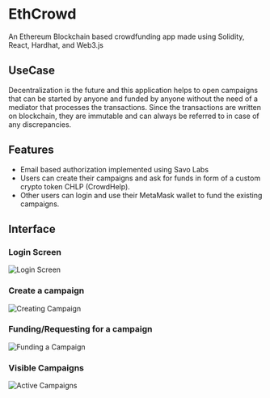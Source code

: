 # EthCrowd

An Ethereum Blockchain based crowdfunding app made using Solidity, React, Hardhat, and Web3.js

## UseCase
Decentralization is the future and this application helps to open campaigns that can be started by anyone and funded by anyone without the need of a mediator that processes the transactions. Since the transactions are written on blockchain, they are immutable and can always be referred to in case of any discrepancies.

## Features

 - Email based authorization implemented using Savo Labs
 - Users can create their campaigns and ask for funds in form of a custom crypto token CHLP (CrowdHelp).
 - Other users can login and use their MetaMask wallet to fund the existing campaigns.

## Interface
### Login Screen
![Login Screen](https://lh3.googleusercontent.com/iX5DnW6OFjd64jfdbJH-XI0fbwyUi3iuO01PA8qBGnWPnVybXMtMgGr1_viM3eqxoiLxfM9i6kaNo6JZLAZYxVRL2LxB7Hr5uuDbSDm_8R24xK-tp9SzrGvvT0nRaolkJbHdlr2FRavYz6s1uIwtjSMbRXXbLuYCYYttfEWc9r-PgvsYB73C0-KqCZ40o6Y9a9fsApLjwe9_XDS4nlpViL2BcmtOsMle16O0CMhG0Zbc18d9Rwqp-B0Y0EtoUMRSZQCn9cTk6mRXNH7kwCMvd0tMaBc0K-BRddwf3q6W6L-USUlfWyOkm8eorLCmVXnFRrNUg6vQzHWD7lCk6Ux2pcVLkhL3_PZXTCQI_ahlaXyz0zT4Wp8m0Y5tR7YBR2Grb-Gdprg9ubZg2wUDN8gPTQhZv0u03mMOKepnmYmc7t7nWrlf-SapKXVKy3LEe_rxq6mj4KPoPDPRvvfFxwFrToC4gPahogv68sij5zqHwxNYQxjeyl1x6bVgchZ8zyGcQBoMEG5vx2BCWdCiR69vRuyL4JwqGXI1XPGVP7QYEZcQQ_W4plPHiSWNB0QanVLFG6p6CDg0yZNnkfyu_digBMbR0G_yWMftINM6NeUSnzWC87B2262FzUU_bV8BnyU-WXKhvJbvrt3lvUKIQX2tbCAhOINLwYSoPzN2WdFBEzpGd31ObyDkc0t7Cw0w_ya6W4oYGT0A-JKXtTj251_Ug3lX=w3840-h1758-no?authuser=0)
### Create a campaign
![Creating Campaign](https://lh3.googleusercontent.com/eMtq5s8Cw30s8q6TX30SbXUsLn8ewklWL1hbiFoFidDjVFGE6w_TMtZloX7AB0VYHpiRePXU2s9Z9_gdNsHM7GckNYxGNFT_iLpAek28uf2Ypq80VMq2CR6w-yRvPsF6Y3Z6LFtqgMyOwUrvbIXafL3Ec3LT1_QApA0hbcx1pB_fvwBXyZb6xPXzhnVVOz6ClvbWaAhCvIwZMp276ly1X9aYSjex0BZxTZs4MXjVBCbjr3VitQ53bgZD1fHoKgYfjSXp3HHE_T3X2B1op5R0h6lzgFsQvMn-6zonyy63Jqbdq6aMk0iOlG_znDAt2n6T-IuqXY9Sn5-4USnBXUe5JxPHrnPK69xHVLOFvytebXBIp02vaZhsS_fXHk1xcWJzrYPtk2Zl_evCLYQnbRuQdZruPrexV5_IzseNGXt8j8lBy2tGwNmRsrKGr8AXW-cjLGwciwXFeVknMUDcA_8eYjo5rTrQ6JyF7lHPdQ7hvXRIAOiSVT18dXznJK-LEd3zGjReKuJ3NsZ5s76jsn2mQKVY4JSAdLE0DpWDl72pXykSa2frT8_--N_R3o9KOXvV8dFb6yh2aZEnMQlmNiVJKKAsMJENuOrGEDpfVIWXg4l13-ndWgvgapOiq5l-Uoh3V7vMRoebBtoGso21a3ivDo1jslxG6EFshQUsgHGMCievyLEc53SnyyWOwHFokh15rQWatR-Zes4GYoX3_7426xFF=w3840-h1769-no?authuser=0)
### Funding/Requesting for a campaign
![Funding a Campaign](https://lh3.googleusercontent.com/LGniHEN8xdCVFKEXZ8H1M05YXqIUIqrxCKn3D7Rd9RnHueOj1j02w5vsmdHxIt3A8IWzcakCwlRf9d2qkt00Jy8_bJCSV80lyn0VasVSnIJjUiRKr3798QBPfX35EuNwOMIOntcb9MHIcLVUTPa8le52cm_Brih60yKeBxnYv07oI6qe2ur9nwj2oiVNzk9xfKdu-wwLZjJ6I84TC0-C3JLvQu6bsaVazPdMVOK0OS6tS1eqDFsQ8upOZV-2ex75uURIMm8kTCrfibTL2H4E7cexcuhYeq8ALTQUKIpcDul61GoXaHTXP3jK12JXER2oBqIXTEcpxA8YS060B0i7OppEWCnnl-o26QN_Rtqnc9RU5f6zUKdG1VejrRjJJz1BT5wPfQC9T6OflZrsWqAZ8UE1DQsbrgUbJXmOtwtzD6j4fqDoM1aNSXHAf2QZpnj4JTLMRtx3uwFGpnNdTVgVU2XBDJQBY4w4SLxA3CStV5A42j9neoMV3m4MMb9Va9tIKQ55rqNUQ_P-Be_Lmncv8-laYQuj1E0O_O6MrjbPj1KiEvrW2edM85j03SbUTfpkqFUQytAVEYREO527EXGWxZFB6bQi0O0H_EOsoW5mZtbHS5dhfe3-vycoQFjvcfphFJ6PkckKB9iVmoLGUx9sw_DgoYgi5HBTxB96BHhiOgPEe5g3weeOtipjsBOaJmUasZc-QzWutJSW8WgfcRyXv5ts=w3840-h1526-no?authuser=0)
### Visible Campaigns
![Active Campaigns](https://lh3.googleusercontent.com/V63cWqZOsTo90HZtcwtOBBPWKHf1Zhtw8gZhAuB9Z_Rn4GWYVxM5xDa0WXla2fGZ_OdDQHXgiIDMfhHRVUWe1vl47BrQMFW_-eV09n8uzGAif2FLDMIR5IW_TeDbs-PQorhpm5MrAMr4aukZBB2mjZLY1QZoqotqC7FRMAUqop4-bGm5Ve3qqVOF8Bp90rmxiTOLuyBkT7BUzXUOX7g3neJjHRjScq3UNUg4eqhSun4MaPJ0yCGzWEEWygD-5SNxXHAbpAYweE6JVkwP6X1Lgk7yH6HFsfpo9034iCfDy9rMHlWkmN3xcdPPayqXFr5FT8ckGvE8dILvc5aQYZA4pQMMl6wkVWFym5w9g8JnJrOuR-qEPJWKWXLPOGlM4AEZGf4Cqz-TiHSt3nGYNMOx2ZKAfiWkupudGAVYZ4mJSknuNF8aAkBDtVLFCMKtUGx7yOcKbeyPkz24s30orrjzSRAxGmCD1WB97-tPYkvRHd-rG6EJ5uG5IDgv4AhW_r5nELl7KqZuy5EWDVjJ2up_ouAVmXrE07dKtEwyWeOvQUx58z_TOHJuDSohWIqM5lU9cK4KFkDq7BPJfkKiuj5SwyjycmV7m4ll1ZgtjTVsno_7bK0Fut7XwqQPKXHzy7IQEmzco05jx4vZKdJEoeSOS6Rayk2bhnry1EuiMLYGsnM-fmYpFgPSzEUuI6c0352EgtMtAmsBuldyyt8tlksB-ZvV=w3840-h1759-no?authuser=0)
